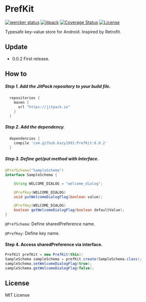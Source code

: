 PrefKit
============

[![wercker status](https://app.wercker.com/status/9211f47f64bd20cbbed355f3001c6d0e/s/master "wercker status")](https://app.wercker.com/project/byKey/9211f47f64bd20cbbed355f3001c6d0e)
[![jitpack](https://jitpack.io/v/kazy1991/PrefKit.svg)](https://jitpack.io/#kazy1991/PrefKit)
[![Coverage Status](https://coveralls.io/repos/github/kazy1991/PrefKit/badge.svg?branch=master)](https://coveralls.io/github/kazy1991/PrefKit?branch=master)
[![License](http://img.shields.io/badge/license-MIT-brightgreen.svg?style=flat-square)](http://fand.mit-license.org/)

Typesafe key-value store for Android. Inspired by Retrofit.

Update
--------

* 0.0.2 First release.


How to
--------

##### Step 1. Add the JitPack repository to your build file.

```groovy
  repositories {
    maven {
      url "https://jitpack.io"
    }
  }
```

##### Step 2. Add the dependency.

```groovy
  dependencies {
    compile 'com.github.kazy1991:PrefKit:0.0.2'
  }
```

##### Step 3. Define get/put method with Interface.

```java
@PrefSchema("SampleSchema")
interface SampleSchema {

    String WELCOME_DIALOG = "welcome_dialog";

    @PrefKey(WELCOME_DIALOG)
    void putWelcomeDialogFlag(boolean value);

    @PrefKey(WELCOME_DIALOG)
    boolean getWelcomeDialogFlag(boolean defaultValue);
}
```

`@PrefSchema`: Define sharedPreference name.

`@PrefKey`: Define key name.

#### Step 4. Access sharedPreference via interface.

```java
PrefKit prefKit = new PrefKit(this);
SampleSchema sampleSchema = prefKit.create(SampleSchema.class);
sampleSchema.setWelcomeDialogFlag(true);
sampleSchema.getWelcomeDialogFlag(false);
```

License
-------

MIT License
